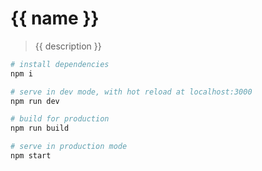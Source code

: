 # {{ name }}

> {{ description }}

```bash
# install dependencies
npm i

# serve in dev mode, with hot reload at localhost:3000
npm run dev

# build for production
npm run build

# serve in production mode
npm start
```
